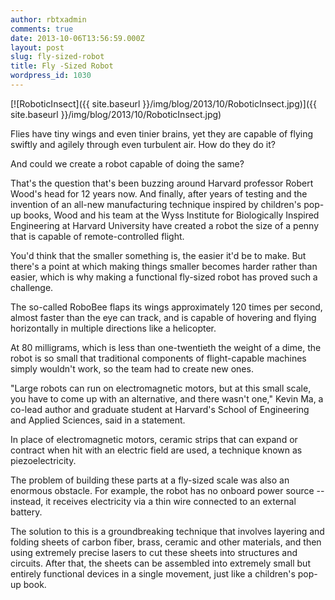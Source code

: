 ```yaml
---
author: rbtxadmin
comments: true
date: 2013-10-06T13:56:59.000Z
layout: post
slug: fly-sized-robot
title: Fly -Sized Robot
wordpress_id: 1030
---
```


[![RoboticInsect]({{ site.baseurl }}/img/blog/2013/10/RoboticInsect.jpg)]({{ site.baseurl }}/img/blog/2013/10/RoboticInsect.jpg)

Flies have tiny wings and even tinier brains, yet they are capable of flying swiftly and agilely through even turbulent air. How do they do it?

And could we create a robot capable of doing the same?

That's the question that's been buzzing around Harvard professor Robert Wood's head for 12 years now. And finally, after years of testing and the invention of an all-new manufacturing technique inspired by children's pop-up books, Wood and his team at the Wyss Institute for Biologically Inspired Engineering at Harvard University have created a robot the size of a penny that is capable of remote-controlled flight.

You'd think that the smaller something is, the easier it'd be to make. But there's a point at which making things smaller becomes harder rather than easier, which is why making a functional fly-sized robot has proved such a challenge.

The so-called RoboBee flaps its wings approximately 120 times per second, almost faster than the eye can track, and is capable of hovering and flying horizontally in multiple directions like a helicopter.

At 80 milligrams, which is less than one-twentieth the weight of a dime, the robot is so small that traditional components of flight-capable machines simply wouldn't work, so the team had to create new ones.

"Large robots can run on electromagnetic motors, but at this small scale, you have to come up with an alternative, and there wasn't one," Kevin Ma, a co-lead author and graduate student at Harvard's School of Engineering and Applied Sciences, said in a statement.

In place of electromagnetic motors, ceramic strips that can expand or contract when hit with an electric field are used, a technique known as piezoelectricity.

The problem of building these parts at a fly-sized scale was also an enormous obstacle. For example, the robot has no onboard power source -- instead, it receives electricity via a thin wire connected to an external battery.

The solution  to this is a groundbreaking technique that involves layering and folding sheets of carbon fiber, brass, ceramic and other materials, and then using extremely precise lasers to cut these sheets into structures and circuits. After that, the sheets can be assembled into extremely small but entirely functional devices in a single movement, just like a children's pop-up book.  
